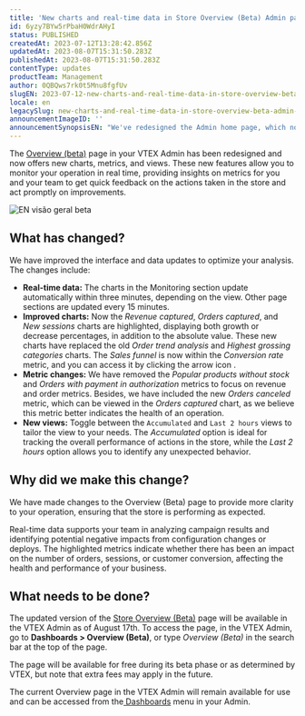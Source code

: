 ```yaml
---
title: 'New charts and real-time data in Store Overview (Beta) Admin page'
id: 6yzy7BYw5rPbaH0WdrAHyI
status: PUBLISHED
createdAt: 2023-07-12T13:28:42.856Z
updatedAt: 2023-08-07T15:31:50.283Z
publishedAt: 2023-08-07T15:31:50.283Z
contentType: updates
productTeam: Management
author: 0QBQws7rk0t5Mnu8fgfUv
slugEN: 2023-07-12-new-charts-and-real-time-data-in-store-overview-beta-admin-page
locale: en
legacySlug: new-charts-and-real-time-data-in-store-overview-beta-admin-page
announcementImageID: ''
announcementSynopsisEN: "We've redesigned the Admin home page, which now features new graphs with real-time data."
---
```


The [Overview (beta)](/en/tutorial/visao-geral-da-loja-beta--7i8wNsQQgbbFhYMYbQ5X46) page in your VTEX Admin has been redesigned and now offers new charts, metrics, and views. These new features allow you to monitor your operation in real time, providing insights on metrics for you and your team to get quick feedback on the actions taken in the store and act promptly on improvements.

![EN visão geral beta](https://images.ctfassets.net/alneenqid6w5/5C2Na8YDkwgIsMHqp28oGv/88b40023b0c9d38dae93d2ccb563e378/EN_visa__o_geral_beta.png)

## What has changed?

We have improved the interface and data updates to optimize your analysis. The changes include:

- **Real-time data:** The charts in the Monitoring section update automatically within three minutes, depending on the view. Other page sections are updated every 15 minutes.  
- **Improved charts:** Now the _Revenue captured_, _Orders captured_, and _New sessions_ charts are highlighted, displaying both growth or decrease percentages, in addition to the absolute value. These new charts have replaced the old _Order trend analysis_ and _Highest grossing categories_ charts. The _Sales funnel_ is now within the _Conversion rate_ metric, and you can access it by clicking the arrow icon <i class='fa fa-chevron-down'></i>.  
- **Metric changes:** We have removed the _Popular products without stock_ and _Orders with payment in authorization_ metrics to focus on revenue and order metrics. Besides, we have included the new _Orders canceled_ metric, which can be viewed in the _Orders captured_ chart, as we believe this metric better indicates the health of an operation.  
- **New views:** Toggle between the `Accumulated` and `Last 2 hours` views to tailor the view to your needs. The _Accumulated_ option is ideal for tracking the overall performance of actions in the store, while the _Last 2 hours_ option allows you to identify any unexpected behavior.    

## Why did we make this change?

We have made changes to the Overview (Beta) page to provide more clarity to your operation, ensuring that the store is performing as expected.

Real-time data supports your team in analyzing campaign results and identifying potential negative impacts from configuration changes or deploys. The highlighted metrics indicate whether there has been an impact on the number of orders, sessions, or customer conversion, affecting the health and performance of your business.  

## What needs to be done?

The updated version of the [Store Overview (Beta)](/en/tutorial/visao-geral-da-loja-beta--7i8wNsQQgbbFhYMYbQ5X46) page will be available in the VTEX Admin as of August 17th. To access the page, in the VTEX Admin, go to **Dashboards > Overview (Beta)**, or type _Overview (Beta)_ in the search bar at the top of the page.

The page will be available for free during its beta phase or as determined by VTEX, but note that extra fees may apply in the future.

The current Overview page in the VTEX Admin will remain available for use and can be accessed from the[ Dashboards](/en/tutorial/dashboards-overview--1yn2nZUoXtDO3teTEJsCNl) menu in your Admin.

